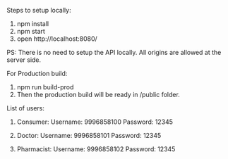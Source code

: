 Steps to setup locally:

1. npm install
2. npm start
3. open http://localhost:8080/

PS: There is no need to setup the API locally. All origins are allowed at the server side.

For Production build:
1. npm run build-prod
2. Then the production build will be ready in /public folder.

List of users:

1. Consumer:
  Username: 9996858100
  Password: 12345
  
2. Doctor:
  Username: 9996858101
  Password: 12345

3. Pharmacist:
  Username: 9996858102
  Password: 12345
